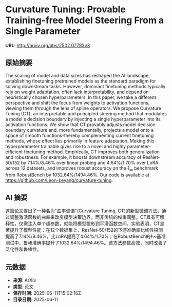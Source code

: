 # Curvature Tuning: Provable Training-free Model Steering From a Single Parameter

**URL**: http://arxiv.org/abs/2502.07783v3

## 原始摘要

The scaling of model and data sizes has reshaped the AI landscape,
establishing finetuning pretrained models as the standard paradigm for solving
downstream tasks. However, dominant finetuning methods typically rely on weight
adaptation, often lack interpretability, and depend on heuristically chosen
hyperparameters. In this paper, we take a different perspective and shift the
focus from weights to activation functions, viewing them through the lens of
spline operators. We propose Curvature Tuning (CT), an interpretable and
principled steering method that modulates a model's decision boundary by
injecting a single hyperparameter into its activation functions. We show that
CT provably adjusts model decision boundary curvature and, more fundamentally,
projects a model onto a space of smooth functions-thereby complementing current
finetuning methods, whose effect lies primarily in feature adaptation. Making
this hyperparameter trainable gives rise to a novel and highly
parameter-efficient finetuning method. Empirically, CT improves both
generalization and robustness. For example, it boosts downstream accuracy of
ResNet-50/152 by 7.14%/8.46% over linear probing and 4.64%/1.70% over LoRA
across 12 datasets, and improves robust accuracy on the $\ell_\infty$ benchmark
from RobustBench by 1032.64%/1494.46%. Our code is available at
https://github.com/Leon-Leyang/curvature-tuning.


## AI 摘要

这篇论文提出了一种名为"曲率调谐"(Curvature Tuning, CT)的新型微调方法，通过调整激活函数的曲率来改变模型决策边界，而非传统的权重调整。CT具有可解释性，仅需注入单个超参数，就能将模型投影到平滑函数空间。实验表明，CT显著提升了模型性能：在12个数据集上，ResNet-50/152的下游准确率比线性探测提高了7.14%/8.46%，比LoRA提高了4.64%/1.70%；在RobustBench的ℓ∞基准测试中，鲁棒准确率提升了1032.64%/1494.46%。该方法参数高效，同时改善了泛化性和鲁棒性。

## 元数据

- **来源**: ArXiv
- **类型**: 论文
- **保存时间**: 2025-06-11T15:02:16Z
- **目录日期**: 2025-06-11
